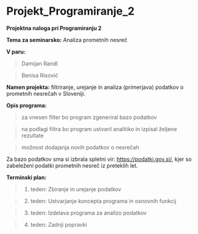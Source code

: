 # Projekt_Programiranje_2
**Projektna naloga pri Programiranju 2**

**Tema za seminarsko:**
Analiza prometnih nesreč 


**V paru:**
> Damijan Randl 

> Benisa Risović

**Namen projekta:** filtriranje, urejanje in analiza (primerjava) podatkov o prometnih nesrečah v Sloveniji.

**Opis programa:**

> za vnesen filter bo program zgeneriral bazo podatkov 

> na podlagi filtra bo program ustvaril analitiko in izpisal željene rezultate

> možnost dodajanja novih podatkov o nesrečah


Za bazo podatkov sma si izbrala spletni vir: https://podatki.gov.si/, kjer so zabeleženi podatki prometnih nesreč iz preteklih let.

**Terminski plan:**

> 1. teden: Zbiranje in urejanje podatkov

> 2. teden: Ustvarjanje koncepta programa in  osnovnih funkcij

> 3. teden: Izdelava programa za analizo podatkov

> 4. teden: Zadnji popravki 

